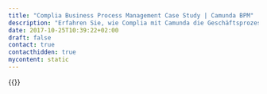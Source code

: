 ```yaml
---
title: "Complia Business Process Management Case Study | Camunda BPM"
description: "Erfahren Sie, wie Complia mit Camunda die Geschäftsprozessautomatisierung organisiert und die Effizienz im Unternehmen gesteigert hat. Camunda ist der Marktführer für Workflow-Automatisierung basierend auf Java und BPMN 2.0."
date: 2017-10-25T10:39:22+02:00
draft: false
contact: true
contacthidden: true
mycontent: static
---
```

{{<case-study-single
company="Complia "
companydescription="<p>Complia is a cannabis tech company providing document management and case management services for legalized cannabis industry. We automate cannabis licensing & regulatory filing for government agencies & operators. Complia electronically submits, reviews and manages required regulatory filings for government agencies. Regulators and operators enjoy streamlined cannabis licensing with our alert-based license management.</p>"
customerquote="<p><q>We started with an open source version of Activiti and then choose Camunda as a way for us to get enterprise support. We are very impressed with their on-boarding support and architectural changes made by their engineering around scalability and stability. Also, Camunda's licensing model is very creative and worked well for us given we are a SaaS company. Camunda clearly is a winner in the crowded BPM space.</q></p>-Hari Gopalakrishna, Co-Founder & CTO"
teaser="Providing document and case management services for the legalized cannabis industry"
usecase=""
videolink=""
logo="//images.ctfassets.net/vpidbgnakfvf/fTrUrGVbuSAumqUuYc4Yq/f945260d7c3448f0323d142dd693699f/complia.svg"
pdf=""
thumbnail="">}}